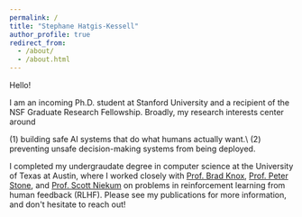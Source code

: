 ```yaml
---
permalink: /
title: "Stephane Hatgis-Kessell"
author_profile: true
redirect_from: 
  - /about/
  - /about.html
---
```

Hello!

I am an incoming Ph.D. student at Stanford University and a recipient of the NSF Graduate Research Fellowship. Broadly, my research interests center around

(1) building safe AI systems that do what humans actually want.\\
(2) preventing unsafe decision-making systems from being deployed. 

I completed my undergraudate degree in computer science at the University of Texas at Austin, where I worked closely with [Prof. Brad Knox](https://bradknox.net/), [Prof. Peter Stone](https://www.cs.utexas.edu/~pstone/), and [Prof. Scott Niekum](https://people.cs.umass.edu/~sniekum/) on problems in reinforcement learning from human feedback (RLHF). Please see my publications for more information, and don't hesitate to reach out!